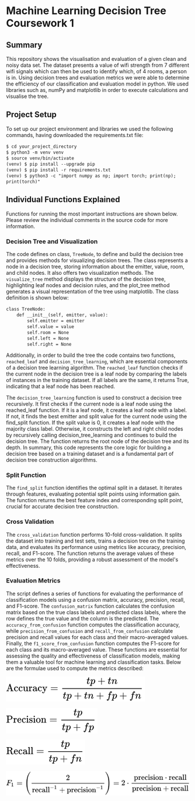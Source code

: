 # Machine Learning Decision Tree Coursework 1

## Summary 
This repository shows the visualisation and evaluation of a given clean and noisy data set. The dataset presents a value of wifi strength from 7 different wifi signals which can then be used to identify which, of 4 rooms, a person is in. Using decision trees and evaluation metrics we were able to determine the efficiency of our classification and evaluation model in python. We used libraries such as, numPy and matplotlib in order to execute calculations and visualise the tree.

## Project Setup
To set up our project environment and libraries we used the following commands, having downloaded the requirements.txt file:
```
$ cd your_project_directory 
$ python3 -m venv venv
$ source venv/bin/activate
(venv) $ pip install --upgrade pip
(venv) $ pip install -r requirements.txt
(venv) $ python3 -c "import numpy as np; import torch; print(np); print(torch)"
```
## Individual Functions Explained 

Functions for running the most important instructions are shown below. Please review the individual comments in the source code for more information.

### Decision Tree and Visualization

The code defines on class, `TreeNode`, to define and build the decision tree and provides methods for visualizing decision trees. The class represents a node in a decision tree, storing information about the emitter, value, room, and child nodes. It also offers two visualization methods. The `visualize_tree` method displays the structure of the decision tree, highlighting leaf nodes and decision rules, and the plot_tree method generates a visual representation of the tree using matplotlib. The class definition is shown below:
```
class TreeNode:
    def __init__(self, emitter, value):
        self.emitter = emitter
        self.value = value
        self.room = None
        self.left = None
        self.right = None
```
Additionally, in order to build the tree the code contains two functions, `reached_leaf` and `decision_tree_learning`, which are essential components of a decision tree learning algorithm. The `reached_leaf` function checks if the current node in the decision tree is a leaf node by comparing the labels of instances in the training dataset. If all labels are the same, it returns True, indicating that a leaf node has been reached.

The `decision_tree_learning` function is used to construct a decision tree recursively. It first checks if the current node is a leaf node using the reached_leaf function. If it is a leaf node, it creates a leaf node with a label. If not, it finds the best emitter and split value for the current node using the find_split function. If the split value is 0, it creates a leaf node with the majority class label. Otherwise, it constructs the left and right child nodes by recursively calling decision_tree_learning and continues to build the decision tree. The function returns the root node of the decision tree and its depth. In summary, this code represents the core logic for building a decision tree based on a training dataset and is a fundamental part of decision tree construction algorithms.

### Split Function
The `find_split` function identifies the optimal split in a dataset. It iterates through features, evaluating potential split points using information gain. The function returns the best feature index and corresponding split point, crucial for accurate decision tree construction.

### Cross Validation
The `cross_validation` function performs 10-fold cross-validation. It splits the dataset into training and test sets, trains a decision tree on the training data, and evaluates its performance using metrics like accuracy, precision, recall, and F1-score. The function returns the average values of these metrics over the 10 folds, providing a robust assessment of the model's effectiveness.

### Evaluation Metrics 
The script defines a series of functions for evaluating the performance of classification models using a confusion matrix, accuracy, precision, recall, and F1-score. The `confusion_matrix` function calculates the confusion matrix based on the true class labels and predicted class labels, where the row defines the true value and the column is the predicted. The `accuracy_from_confusion` function computes the classification accuracy, while `precision_from_confusion` and `recall_from_confusion` calculate precision and recall values for each class and their macro-averaged values. Finally, the `f1_score_from_confusion` function computes the F1-score for each class and its macro-averaged value. These functions are essential for assessing the quality and effectiveness of classification models, making them a valuable tool for machine learning and classification tasks. Below are the formulae used to compute the metrics described:

![Alt Text](https://raw.githubusercontent.com/KennyMiyasato/classification_report_precision_recall_f1-score_blog_post/b059ac3f2ac16780d4deb2405060513b7cd2813c/images/accuracy_formula.svg)

![Alt Text](https://raw.githubusercontent.com/KennyMiyasato/classification_report_precision_recall_f1-score_blog_post/b059ac3f2ac16780d4deb2405060513b7cd2813c/images/precision_formula.svg)

![Alt Text](https://github.com/KennyMiyasato/classification_report_precision_recall_f1-score_blog_post/raw/master/images/recall_formula.svg)

![Alt Text](https://github.com/KennyMiyasato/classification_report_precision_recall_f1-score_blog_post/raw/master/images/f1-score_formula.svg)

